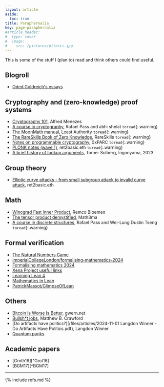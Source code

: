 ```yaml
---
layout: article
aside:
  toc: true
title: Paraphernalia
key: page-paraphernalia
#article_header:
#  type: cover
#  image:
#    src: /pictures/pitesti.jpg
---
```


This is some of the stuff I (plan to) read and think others could find useful.

## Blogroll

 - [Oded Goldreich's essays](https://www.wisdom.weizmann.ac.il/~oded/essays.html)

## Cryptography and (zero-knowledge) proof systems

 - [Cryptography 101](https://cryptography101.ca/), Alfred Menezes
 - [A course in cryptography](https://www.cs.cornell.edu/courses/cs4830/2010fa/lecnotes.pdf), Rafael Pass and abhi shelat `toread`{:.warning}
 - [The MoonMath manual](https://leastauthority.com/community-matters/moonmath-manual/), Least Authority `toread`{:.warning}
 - [The RareSkills Book of Zero Knowledge](https://www.rareskills.io/zk-book), RareSkills `toread`{:.warning}
 - [Notes on programmable cryptography](https://github.com/0xPARC/0xparc-intro-book/releases), 0xPARC `toread`{:.warning}
 - [PLONK notes (wave 1)](https://www.ret2basic.me/2024/08/21/plonk-notes-wave-1.html), ret2basic.eth `toread`{:.warning}
 - [A brief history of lookup arguments](https://github.com/ingonyama-zk/papers/blob/main/lookups.pdf), Tomer Solberg, Ingonyama, 2023

## Group theory

 - [Elliptic curve attacks - from small subgroup attack to invalid curve attack](https://www.ret2basic.me/2024/04/12/elliptic-curve-attacks-small-subgroup.html), ret2basic.eth

## Math
 
 - [Winograd Fast Inner Product](https://xn--2-umb.com/24/inner-product/), Remco Bloemen
 - [The tensor product demystified](https://www.math3ma.com/blog/the-tensor-product-demystified), Math3ma
 - [A course in discrete structures](https://www.cs.cornell.edu/~rafael/discmath.pdf), Rafael Pass and Wei-Lung Dustin Tseng `toread`{:.warning}

## Formal verification

 - [The Natural Numbers Game](https://adam.math.hhu.de/#/g/leanprover-community/nng4)
 - [ImperialCollegeLondon/formalising-mathematics-2024](https://github.com/ImperialCollegeLondon/formalising-mathematics-2024)
 - [Formalising mathematics 2024](https://www.ma.imperial.ac.uk/~buzzard/xena/formalising-mathematics-2024/)
 - [Xena Project useful links](https://xenaproject.wordpress.com/useful-links/)
 - [Learning Lean 4](https://leanprover-community.github.io/learn.html)
 - [Mathematics in Lean](https://leanprover-community.github.io/mathematics_in_lean/)
 - [PatrickMassot/GlimpseOfLean](https://github.com/PatrickMassot/GlimpseOfLean?tab=readme-ov-file)

## Others

 - [Bitcoin Is Worse Is Better](https://gwern.net/bitcoin-is-worse-is-better), gwern.net
 - [Bullsh*t jobs](https://mcrawford.substack.com/p/bullsht-jobs), Matthew B. Crawford
 - [Do artifacts have politics?](/files/articles/2024-11-01 Langdon Winner - Do Artifacts Have Politics.pdf), Langdon Winner
 - [Quantum punks](https://quantumpunks.org/)

## Academic papers

 - [Groth16][^Grot16]
 - [BGM17][^BGM17]

---

{% include refs.md %}
